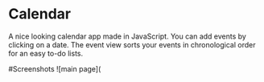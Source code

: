 # Calendar
A nice looking calendar app made in JavaScript. You can add events by clicking on a date. The event view sorts your events in
chronological order for an easy to-do lists.

#Screenshots
![main page](
